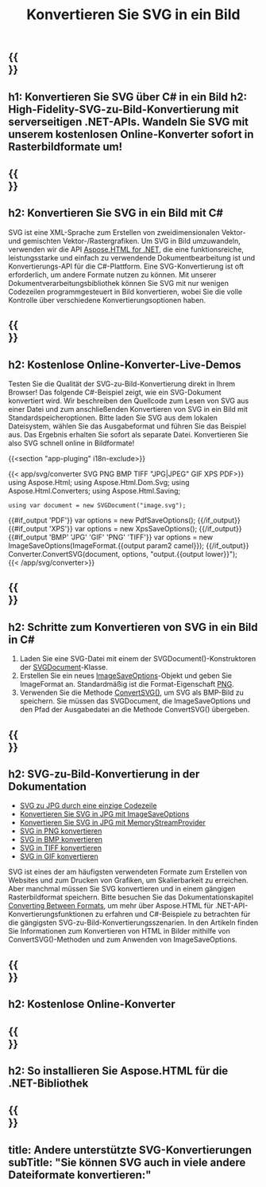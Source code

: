 ﻿---
translation: true
template: /templates/_template-conversion-child.md
title: Konvertieren Sie SVG in ein Bild
description: Konvertieren Sie SVG in C# in ein Bild. Verwenden Sie einfach die Konverter-API innerhalb von ASP.NET oder einer beliebigen .NET-Anwendung. Probieren Sie den Online-SVG-zu-Bild-Konverter kostenlos aus!
url: /net/conversion/svg-to-image/
family: html
platformtag: net
feature: conversion
informat: SVG
outformat: Image
otherformats: GIF JPEG PNG TIFF BMP PDF XPS
---

{{<section banner>}}
---
h1: Konvertieren Sie SVG über C# in ein Bild
h2: High-Fidelity-SVG-zu-Bild-Konvertierung mit serverseitigen .NET-APIs. Wandeln Sie SVG mit unserem kostenlosen Online-Konverter sofort in Rasterbildformate um!
---

{{<section overview>}}
---
h2: Konvertieren Sie SVG in ein Bild mit C#
---

SVG ist eine XML-Sprache zum Erstellen von zweidimensionalen Vektor- und gemischten Vektor-/Rastergrafiken. Um SVG in Bild umzuwandeln, verwenden wir die API [Aspose.HTML for .NET](https://products.aspose.com/html/net/), die eine funktionsreiche, leistungsstarke und einfach zu verwendende Dokumentbearbeitung ist und Konvertierungs-API für die C#-Plattform. Eine SVG-Konvertierung ist oft erforderlich, um andere Formate nutzen zu können. Mit unserer Dokumentverarbeitungsbibliothek können Sie SVG mit nur wenigen Codezeilen programmgesteuert in Bild konvertieren, wobei Sie die volle Kontrolle über verschiedene Konvertierungsoptionen haben.

{{<section demos>}}
---
h2: Kostenlose Online-Konverter-Live-Demos
---

Testen Sie die Qualität der SVG-zu-Bild-Konvertierung direkt in Ihrem Browser! Das folgende C#-Beispiel zeigt, wie ein SVG-Dokument konvertiert wird. Wir beschreiben den Quellcode zum Lesen von SVG aus einer Datei und zum anschließenden Konvertieren von SVG in ein Bild mit Standardspeicheroptionen. Bitte laden Sie SVG aus dem lokalen Dateisystem, wählen Sie das Ausgabeformat und führen Sie das Beispiel aus. Das Ergebnis erhalten Sie sofort als separate Datei. Konvertieren Sie also SVG schnell online in Bildformate!

{{<section "app-pluging" i18n-exclude>}}

{{< app/svg/converter SVG PNG BMP  TIFF "JPG|JPEG" GIF XPS PDF>}}
using Aspose.Html;
using Aspose.Html.Dom.Svg;
using Aspose.Html.Converters;
using Aspose.Html.Saving;

    using var document = new SVGDocument("image.svg");
{{#if_output 'PDF'}}
    var options = new PdfSaveOptions();
{{/if_output}}
{{#if_output 'XPS'}}
    var options = new XpsSaveOptions();
{{/if_output}}
{{#if_output 'BMP' 'JPG' 'GIF' 'PNG' 'TIFF'}}
    var options = new ImageSaveOptions(ImageFormat.{{output param2 camel}});
{{/if_output}}
    Converter.ConvertSVG(document, options, "output.{{output lower}}");   
{{< /app/svg/converter>}}


{{<section steps>}}
---
h2: Schritte zum Konvertieren von SVG in ein Bild in C#
---
1. Laden Sie eine SVG-Datei mit einem der SVGDocument()-Konstruktoren der [SVGDocument](https://apireference.aspose.com/html/net/aspose.html.dom.svg/svgdocument)-Klasse.
1. Erstellen Sie ein neues [ImageSaveOptions](https://apireference.aspose.com/html/net/aspose.html.saving/imagesaveoptions)-Objekt und geben Sie ImageFormat an. Standardmäßig ist die Format-Eigenschaft [PNG](https://apireference.aspose.com/html/net/aspose.html.rendering.image/imageformat).
1. Verwenden Sie die Methode [ConvertSVG()](https://apireference.aspose.com/html/net/aspose.html.converters.converter/convertsvg/methods/3), um SVG als BMP-Bild zu speichern. Sie müssen das SVGDocument, die ImageSaveOptions und den Pfad der Ausgabedatei an die Methode ConvertSVG() übergeben.




{{<section documentation>}}
---
h2: SVG-zu-Bild-Konvertierung in der Dokumentation
---

  - <a href="https://docs.aspose.com/html/net/converting-between-formats/svg-to-jpg/#svg-to-jpg-durch-eine-einzelne-codezeile " target="_blank">SVG zu JPG durch eine einzige Codezeile</a>
  - <a href="https://docs.aspose.com/html/net/converting-between-formats/svg-to-jpg/#convert-svg-to-jpg-using-imagesaveoptions" target="_blank" >Konvertieren Sie SVG in JPG mit ImageSaveOptions</a>
  - <a href="https://docs.aspose.com/html/net/converting-between-formats/svg-to-jpg/#output-stream-providers" target="_blank">Konvertieren Sie SVG in JPG mit MemoryStreamProvider</a>
  - <a href="https://docs.aspose.com/html/net/converting-between-formats/svg-to-png/" target="_blank">SVG in PNG konvertieren</a>
  - <a href="https://docs.aspose.com/html/net/converting-between-formats/svg-to-bmp/" target="_blank">SVG in BMP konvertieren</a>
  - <a href="https://docs.aspose.com/html/net/converting-between-formats/svg-to-tiff/" target="_blank">SVG in TIFF konvertieren</a>
  - <a href="https://docs.aspose.com/html/net/converting-between-formats/svg-to-gif/" target="_blank">SVG in GIF konvertieren</a>

SVG ist eines der am häufigsten verwendeten Formate zum Erstellen von Websites und zum Drucken von Grafiken, um Skalierbarkeit zu erreichen. Aber manchmal müssen Sie SVG konvertieren und in einem gängigen Rasterbildformat speichern. Bitte besuchen Sie das Dokumentationskapitel [Converting Between Formats](https://docs.aspose.com/html/net/converting-between-formats/), um mehr über Aspose.HTML für .NET-API-Konvertierungsfunktionen zu erfahren und C#-Beispiele zu betrachten für die gängigsten SVG-zu-Bild-Konvertierungsszenarien. In den Artikeln finden Sie Informationen zum Konvertieren von HTML in Bilder mithilfe von ConvertSVG()-Methoden und zum Anwenden von ImageSaveOptions.

{{<section online-converters>}}
---
h2: Kostenlose Online-Konverter
---

{{<section get-started>}}
---
h2: So installieren Sie Aspose.HTML für die .NET-Bibliothek
---

{{<section other-conversions>}}
---
title: Andere unterstützte SVG-Konvertierungen
subTitle: "Sie können SVG auch in viele andere Dateiformate konvertieren:"
---